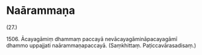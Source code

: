 # Naārammaṇa

(27.)

1506\. Ācayagāmiṃ dhammaṃ paccayā nevācayagāmināpacayagāmī dhammo uppajjati naārammaṇapaccayā. (Saṃkhittaṃ. Paṭiccavārasadisaṃ.)
